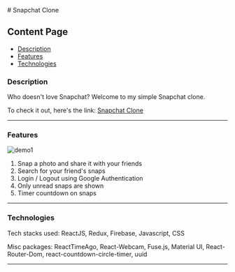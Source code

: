 \# Snapchat Clone

## Content Page

- [Description](#description)
- [Features](#features)
- [Technologies](#technologies)

### Description

Who doesn't love Snapchat? Welcome to my simple Snapchat clone.

To check it out, here's the link: [Snapchat Clone](https://snapchat-clone-d954b.web.app/)

---

### Features

![demo1](snapchat-clone.gif)

1. Snap a photo and share it with your friends
2. Search for your friend's snaps
3. Login / Logout using Google Authentication
4. Only unread snaps are shown
5. Timer countdown on snaps

---

### Technologies

Tech stacks used: ReactJS, Redux, Firebase, Javascript, CSS

Misc packages: ReactTimeAgo, React-Webcam, Fuse.js, Material UI, React-Router-Dom, react-countdown-circle-timer, uuid

---
